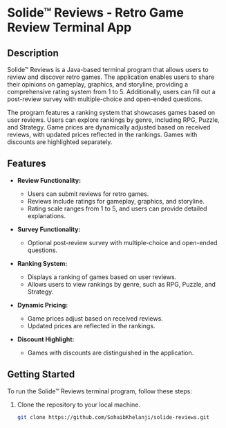 # Solide™ Reviews - Retro Game Review Terminal App

## Description

Solide™ Reviews is a Java-based terminal program that allows users to review and discover retro games. The application enables users to share their opinions on gameplay, graphics, and storyline, providing a comprehensive rating system from 1 to 5. Additionally, users can fill out a post-review survey with multiple-choice and open-ended questions.

The program features a ranking system that showcases games based on user reviews. Users can explore rankings by genre, including RPG, Puzzle, and Strategy. Game prices are dynamically adjusted based on received reviews, with updated prices reflected in the rankings. Games with discounts are highlighted separately.

## Features

- **Review Functionality:**
  - Users can submit reviews for retro games.
  - Reviews include ratings for gameplay, graphics, and storyline.
  - Rating scale ranges from 1 to 5, and users can provide detailed explanations.

- **Survey Functionality:**
  - Optional post-review survey with multiple-choice and open-ended questions.

- **Ranking System:**
  - Displays a ranking of games based on user reviews.
  - Allows users to view rankings by genre, such as RPG, Puzzle, and Strategy.

- **Dynamic Pricing:**
  - Game prices adjust based on received reviews.
  - Updated prices are reflected in the rankings.

- **Discount Highlight:**
  - Games with discounts are distinguished in the application.

## Getting Started

To run the Solide™ Reviews terminal program, follow these steps:

1. Clone the repository to your local machine.
   ```bash
   git clone https://github.com/SohaibKhelanji/solide-reviews.git



